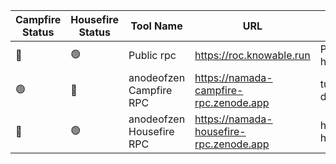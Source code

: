 <!--
This table is intended to provide a clear overview of the tools
available in our community. 

Please fill in the columns as follows:

1. **Campfire Status**: Use the appropriate emoji:
   - 🟢 : Live (the tool is functional and accessible)
   - 🔴 : Offline (the tool is temporarily unavailable)
   - 🛠️ : Under Maintenance (the tool is being updated or repaired)

2. **Housefire Status**: Use the same emojis as above to indicate the current status of the tool for this specific env.

3. **Tool Name**: The name of the tool.

4. **URL**: A link to access the tool.

5. **Short Description**: A brief description of the tool (max 50 chars).

6. **Team Name**: The name of the team or the individual responsible for the tool.

7. **GitHub Account**: The GitHub account of the maintainer.

8. **GitHub Repo**: The link to the GitHub repository for the tool.

**Note:** To add a new row, just copy an existing line and replace the details, ensuring you keep the "|" character as a column separator.
-->

| Campfire Status | Housefire Status | Tool Name | URL             | Short Description                       | Team Name   | GitHub Account   | GitHub Repo     |
|-----------------|------------------|-----------|-----------------|-----------------------------------------|-------------|------------------|-----------------|
|🔴              |    🟢           |Public rpc  |https://roc.knowable.run |Public rpc for the housefire chain|Knowable|https://github.com/vknowable |-|
🟢|🔴|anodeofzen Campfire RPC|https://namada-campfire-rpc.zenode.app |tududes-draft.f30110b2dd02eb7d|anodeofzen (ZEN)|https://github.com/zenodeapp |-|
🔴|🟢|anodeofzen Housefire RPC|https://namada-housefire-rpc.zenode.app |housefire-head.a03c8e8948ed20b|anodeofzen (ZEN)|https://github.com/zenodeapp |-|